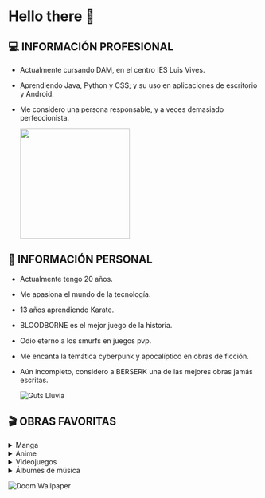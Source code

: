 # Hello there 👋

## 💻 INFORMACIÓN PROFESIONAL
  - Actualmente cursando DAM, en el centro IES Luis Vives.
  - Aprendiendo Java, Python y CSS; y su uso en aplicaciones de escritorio y Android.
  - Me considero una persona responsable, y a veces demasiado perfeccionista.

    <a href="https://github-readme-stats.vercel.app/api/top-langs/?username=Mario999X&theme=react">
      <img loading="lazy" src="https://github-readme-stats.vercel.app/api/top-langs/?username=Mario999X&theme=react&layout=compact" height="220" />
    </a> 

## 🗿 INFORMACIÓN PERSONAL
  - Actualmente tengo 20 años.
  - Me apasiona el mundo de la tecnología.
  - 13 años aprendiendo Karate.
  - BLOODBORNE es el mejor juego de la historia.
  - Odio eterno a los smurfs en juegos pvp.
  - Me encanta la temática cyberpunk y apocalíptico en obras de ficción.
  - Aún incompleto, considero a BERSERK una de las mejores obras jamás escritas.
  
    ![Guts Lluvia](https://user-images.githubusercontent.com/80423737/155512481-d96f2066-3ad8-4a8f-9efa-07b2840a327b.gif)  

## 🎬 OBRAS FAVORITAS
<details>
  <summary> Manga </summary>
  
  - Berserk
  - Uzumaki (+ otras obras de Junji Ito)
  - Dragon Head
  </details>
  
<details>
  <summary> Anime </summary>
  
  - Death Note (+ Manga)
  - Monster (+ Manga)
  - Dragon Ball/Z (+ Manga)
  - Cowboy Bebop (+ Película)
  - Ghost In The Shell (Película)
  - Evangelion (Serie + Películas)
  - One Punch-Man (+ Manga)
  - Perfect Blue (Película)
  - Fate Zero
</details>

<details>
  <summary> Videojuegos </summary>
  
  - Saga Dark Souls (1 y 3), Bloodborne y Elden Ring
  - Saga Metro (+ Libros)
  - DOOM y DOOM ETERNAL
  - Saga Deus Ex
  - Fallout New Vegas
  - Saga NieR
  - Saga Metal Gear Solid (1, 2, 3)
  - Cookie Clicker
</details>

<details>
  <summary> Álbumes de música </summary>
  
  - Ghost Reveries (Opeth)
  - Still Life (Opeth)
  - In Absentia (Porcupine Tree)
  - 10,000 days (Tool)
  - Lateralus (Tool)
  - Flip Phone Fantasy (Ocean Grove)
  - Ok Computer (Radiohead)
  - Royal Blood (Royal Blood)
  - Heaven or Hell + CHOPNOTSLOP REMIX (Don Toliver)
</details>

  ![Doom Wallpaper](https://user-images.githubusercontent.com/80423737/155528061-934a9674-8a88-4a97-8abb-8b829c0e7c25.jpg)


  
<!--
**Mario999X/Mario999X** is a ✨ _special_ ✨ repository because its `README.md` (this file) appears on your GitHub profile.

Here are some ideas to get you started:

- 🔭 I’m currently working on ...
- 🌱 I’m currently learning ...
- 👯 I’m looking to collaborate on ...
- 🤔 I’m looking for help with ...
- 💬 Ask me about ...
- 📫 How to reach me: ...
- 😄 Pronouns: ...
- ⚡ Fun fact: ...
-->



